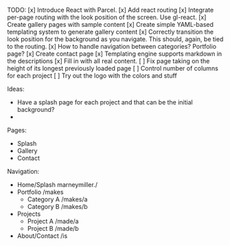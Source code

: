 TODO:
[x] Introduce React with Parcel.
[x] Add react routing
[x] Integrate per-page routing with the look position of the screen. Use gl-react.
[x] Create gallery pages with sample content
[x] Create simple YAML-based templating system to generate gallery content
[x] Correctly transition the look position for the background as you navigate. This should, again, be tied to the routing.
[x] How to handle navigation between categories? Portfolio page?
[x] Create contact page
[x] Templating engine supports markdown in the descriptions
[x] Fill in with all real content.
[ ] Fix page taking on the height of its longest previously loaded page
[ ] Control number of columns for each project
[ ] Try out the logo with the colors and stuff

Ideas:

- Have a splash page for each project and that can be the initial background?
-

Pages:

- Splash
- Gallery
- Contact

Navigation:

- Home/Splash marneymiller./
- Portfolio /makes
  - Category A /makes/a
  - Category B /makes/b
- Projects
  - Project A /made/a
  - Project B /made/b
- About/Contact /is
